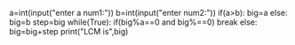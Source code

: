 a=int(input("enter a num1:"))
b=int(input("enter num2:"))
if(a>b):
big=a
else:
big=b
step=big
while(True):
if(big%a==0 and big%==0)
break
else:
big=big+step
print("LCM is",big)
